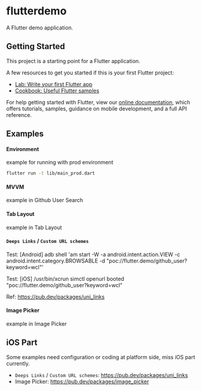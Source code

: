 # flutterdemo

A Flutter demo application.

## Getting Started

This project is a starting point for a Flutter application.

A few resources to get you started if this is your first Flutter project:

- [Lab: Write your first Flutter app](https://flutter.dev/docs/get-started/codelab)
- [Cookbook: Useful Flutter samples](https://flutter.dev/docs/cookbook)

For help getting started with Flutter, view our
[online documentation](https://flutter.dev/docs), which offers tutorials,
samples, guidance on mobile development, and a full API reference.

## Examples

#### Environment
example for running with prod environment
```bash
flutter run -t lib/main_prod.dart
```

#### MVVM
example in Github User Search

#### Tab Layout
example in Tab Layout

#### `Deeps Links` / `Custom URL schemes`
Test: [Android] adb shell 'am start -W -a android.intent.action.VIEW -c android.intent.category.BROWSABLE -d "poc://flutter.demo/github_user?keyword=wcl"'

Test: [iOS] /usr/bin/xcrun simctl openurl booted "poc://flutter.demo/github_user?keyword=wcl"

Ref: https://pub.dev/packages/uni_links

#### Image Picker
example in Image Picker

## iOS Part

Some examples need configuration or coding at platform side, miss iOS part currently.

- `Deeps Links` / `Custom URL schemes`: https://pub.dev/packages/uni_links
- Image Picker: https://pub.dev/packages/image_picker